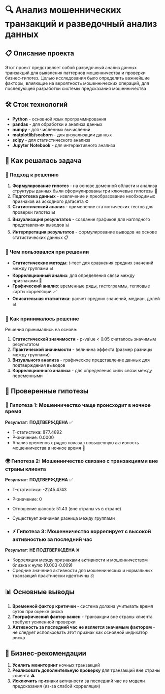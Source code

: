 # 🔍 Анализ мошеннических транзакций и разведочный анализ данных 

## 📋 Описание проекта
Этот проект представляет собой разведочный анализ данных транзакций для выявления паттернов мошенничества и проверки бизнес-гипотез. Целью исследования было определить важнейшие факторы, влияющие на вероятность мошеннических операций, для последующей разработки системы предсказания мошенничества 

## 🛠️ Стэк технологий
- **Python** - основной язык программирования 
- **pandas** - для обработки и анализа данных 
- **numpy** - для численных вычислений 
- **matplotlib/seaborn** - для визуализации данных 
- **scipy** - для статистического анализа 
- **Jupyter Notebook** - для интерактивного анализа 

## 🎯 Как решалась задача

### 📝 Подход к решению
1. **Формулирование гипотез** - на основе доменной области и анализа структуры данных были сформулированы три ключевые гипотезы 🎯
2. **Подготовка данных** - извлечение и преобразование необходимых признаков из исходного датасета ⚙️
3. **Статистический анализ** - применение статистических тестов для проверки гипотез 📊
4. **Визуализация результатов** - создание графиков для наглядного представления выводов 📊
5. **Интерпретация результатов** - формулирование выводов на основе статистических данных 📋

### 🧰 Чем пользовался при решении
- **Статистические методы**: t-тест для сравнения средних значений между группами 📊
- **Корреляционный анализ**: для определения связи между признаками 🔗
- **Графический анализ**: временные ряды, гистограммы, тепловые карты корреляций 📈
- **Описательная статистика**: расчет средних значений, медиан, долей 📊

### 🤔 Как принималось решение
Решения принимались на основе:
1. **Статистической значимости** - p-value < 0.05 считалось значимым результатом 
2. **Практической значимости** - величина эффекта (размер разницы между группами) 
3. **Визуального анализа** - графическое представление данных для подтверждения выводов 
4. **Корреляционного анализа** - для определения силы связи между переменными 

## 🧪 Проверенные гипотезы

### 🌙 Гипотеза 1: Мошенничество чаще происходит в ночное время
**Результат**: **ПОДТВЕРЖДЕНА** ✅
- T-статистика: 877.4892
- P-значение: 0.0000
- Анализ временных рядов показал повышенную активность мошенничества в ночное время 🌃

### 🌍 Гипотеза 2: Мошенничество связано с транзакциями вне страны клиента
**Результат**: **ПОДТВЕРЖДЕНА** ✅
- T-статистика: -2245.4743
- P-значение: 0
- Отношение шансов: 51.43 (вне страны vs в стране)
- Существует значимая разница между группами 

- ### ⚡ Гипотеза 3: Мошенничество коррелирует с высокой активностью за последний час
**Результат**: **НЕ ПОДТВЕРЖДЕНА** ❌
- Корреляция между признаками активности и мошенничеством близка к нулю (0.003-0.009) 
- Средние значения активности для мошеннических и нормальных транзакций практически идентичны ⚖

## 📊 Основные выводы
1. **Временной фактор критичен** - система должна учитывать время суток при оценке риска 
2. **Географический фактор важен** - транзакции вне страны клиента требуют усиленной проверки 
3. **Активность за последний час не является значимым фактором** - не следует использовать этот признак как основной индикатор риска 

## 💼 Бизнес-рекомендации
1. **Усилить мониторинг** ночных транзакций 
2. **Реализовать дополнительную проверку** для транзакций вне страны клиента ⚠
3. **Исключить** признаки активности за последний час из модели предсказания (из-за слабой корреляции)
